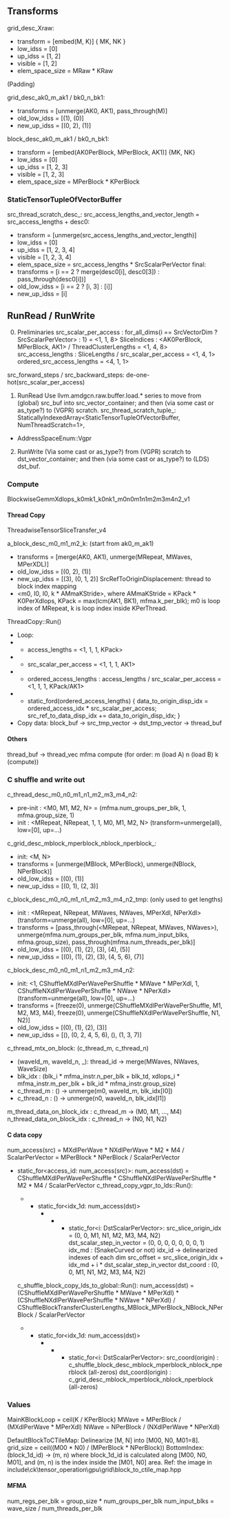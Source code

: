 ## Transforms

grid_desc_Xraw:
- transform = [embed(M, K)] { MK, NK }
- low_idss  = [0]
- up_idss   = [1, 2]
- visible   = [1, 2]
- elem_space_size = MRaw * KRaw

(Padding)

grid_desc_ak0_m_ak1 / bk0_n_bk1:
- transforms    = [unmerge(AK0, AK1), pass_through(M)]
- old_low_idss  = [(1), (0)]
- new_up_idss   = [(0, 2), (1)]

block_desc_ak0_m_ak1 / bk0_n_bk1:
- transform = [embed(AK0PerBlock, MPerBlock, AK1)] {MK, NK}
- low_idss  = [0]
- up_idss   = [1, 2, 3]
- visible   = [1, 2, 3]
- elem_space_size = MPerBlock * KPerBlock

### StaticTensorTupleOfVectorBuffer
src_thread_scratch_desc_:
src_access_lengths_and_vector_length = src_access_lengths + <SrcScalarPerVector>
desc0:
- transform = [unmerge(src_access_lengths_and_vector_length)]
- low_idss  = [0]
- up_idss   = [1, 2, 3, 4]
- visible   = [1, 2, 3, 4]
- elem_space_size = src_access_lengths * SrcScalarPerVector
final:
- transforms    = [i == 2 ? merge(desc0[i], desc0[3]) : pass_through(desc0[i])]
- old_low_idss  = [i == 2 ? [i, 3] : [i]]
- new_up_idss   = [i]



## RunRead / RunWrite
0. Preliminaries
src_scalar_per_access   : for_all_dims{i == SrcVectorDim ? SrcScalarPerVector> : 1} = <1, 1, 8>
SliceIndices            : <AK0PerBlock, MPerBlock, AK1> / ThreadClusterLengths      = <1, 4, 8>
src_access_lengths      : SliceLengths / src_scalar_per_access                      = <1, 4, 1>
ordered_src_access_lengths                                                          = <4, 1, 1>

src_forward_steps / src_backward_steps: de-one-hot(src_scalar_per_access)

1. RunRead
Use llvm.amdgcn.raw.buffer.load.* series to move from (global) src_buf into src_vector_container; and then (via some cast or as_type?) to (VGPR) scratch.
src_thread_scratch_tuple_: StaticallyIndexedArray<StaticTensorTupleOfVectorBuffer, NumThreadScratch=1>,
- AddressSpaceEnum::Vgpr

2. RunWrite
(Via some cast or as_type?) from (VGPR) scratch to dst_vector_container; and then (via some cast or as_type?) to (LDS) dst_buf.


### Compute
BlockwiseGemmXdlops_k0mk1_k0nk1_m0n0m1n1m2m3m4n2_v1

#### Thread Copy
ThreadwiseTensorSliceTransfer_v4

a_block_desc_m0_m1_m2_k: (start from ak0_m_ak1)
- transforms    = [merge(AK0, AK1), unmerge(MRepeat, MWaves, MPerXDL)]
- old_low_idss  = [(0, 2), (1)]
- new_up_idss   = [(3), (0, 1, 2)]
SrcRefToOriginDisplacement: thread to block index mapping
- <m0, I0, I0, k * AMmaKStride>, where AMmaKStride = KPack * K0PerXdlops, KPack = max(lcm(AK1, BK1), mfma.k_per_blk); m0 is loop index of MRepeat, k is loop index inside KPerThread.

ThreadCopy::Run()
- Loop:
- - access_lengths                                                        = <1, 1, 1, KPack>
- - src_scalar_per_access                                                 = <1, 1, 1, AK1>
- - ordered_access_lengths    : access_lengths / src_scalar_per_access    = <1, 1, 1, KPack/AK1>
- - static_ford(ordered_access_lengths) {
    data_to_origin_disp_idx = ordered_access_idx * src_scalar_per_access;
    src_ref_to_data_disp_idx += data_to_origin_disp_idx;
}
- Copy data: block_buf -> src_tmp_vector -> dst_tmp_vector -> thread_buf


#### Others
thread_buf -> thread_vec
mfma compute (for order: m (load A) n (load B) k (compute))


### C shuffle and write out
c_thread_desc_m0_n0_m1_n1_m2_m3_m4_n2:
- pre-init  : <M0, M1, M2, N>   = (mfma.num_groups_per_blk, 1, mfma.group_size, 1)
- init      : <MRepeat, NRepeat, 1, 1, M0, M1, M2, N> (transform=unmerge(all), low=[0], up=...)

c_grid_desc_mblock_mperblock_nblock_nperblock_:
- init: <M, N>
- transforms    = [unmerge(MBlock, MPerBlock), unmerge(NBlock, NPerBlock)]
- old_low_idss  = [(0), (1)]
- new_up_idss   = [(0, 1), (2, 3)]

c_block_desc_m0_n0_m1_n1_m2_m3_m4_n2_tmp: (only used to get lengths)
- init      : <MRepeat, NRepeat, MWaves, NWaves, MPerXdl, NPerXdl> (transform=unmerge(all), low=[0], up=...)
- transforms    = [pass_through(<MRepeat, NRepeat, MWaves, NWaves>),
               unmerge(mfma.num_groups_per_blk, mfma.num_input_blks, mfma.group_size),
               pass_through(mfma.num_threads_per_blk)]
- old_low_idss  = [(0), (1), (2), (3), (4), (5)]
- new_up_idss   = [(0), (1), (2), (3), (4, 5, 6), (7)]

c_block_desc_m0_n0_m1_n1_m2_m3_m4_n2:
- init: <1, CShuffleMXdlPerWavePerShuffle * MWave * MPerXdl, 1, CShuffleNXdlPerWavePerShuffle * NWave * NPerXdl> (transform=unmerge(all), low=[0], up=...)
- transforms    = [freeze(0), unmerge(CShuffleMXdlPerWavePerShuffle, M1, M2, M3, M4),
                   freeze(0), unmerge(CShuffleNXdlPerWavePerShuffle, N1, N2)]
- old_low_idss  = [(0), (1), (2), (3)]
- new_up_idss   = [(), (0, 2, 4, 5, 6), (), (1, 3, 7)]


c_thread_mtx_on_block: (c_thread_m, c_thread_n)
* (waveId_m, waveId_n, _): thread_id -> merge(MWaves, NWaves, WaveSize)
* blk_idx               : (blk_i * mfma_instr.n_per_blk + blk_td,
                           xdlops_i * mfma_instr.m_per_blk + blk_id * mfma_instr.group_size)
* c_thread_m            : () -> unmerge(m0, waveId_m, blk_idx[I0])
* c_thread_n            : () -> unmerge(n0, waveId_n, blk_idx[I1])

m_thread_data_on_block_idx  : c_thread_m -> (M0, M1, ..., M4)
n_thread_data_on_block_idx  : c_thread_n -> (N0, N1, N2)


#### C data copy
num_access(src) = MXdlPerWave * NXdlPerWave * M2 * M4 / ScalarPerVector
                = MPerBlock * NPerBlock / ScalarPerVector
- static_for<access_id: num_access(src)>:
    num_access(dst) = CShuffleMXdlPerWavePerShuffle * CShuffleNXdlPerWavePerShuffle * M2 * M4 / ScalarPerVector
    c_thread_copy_vgpr_to_lds::Run():
    - - static_for<idx_1d: num_access(dst)>
        - - - static_for<i: DstScalarPerVector>:
            src_slice_origin_idx        = (0, 0, M1, N1, M2, M3, M4, N2)
            dst_scalar_step_in_vector   = (0, 0, 0, 0, 0, 0, 0, 1)
            idx_md                      : (SnakeCurved or not) idx_id -> delinearized indexes of each dim
            src_offset  = src_slice_origin_idx + idx_md + i * dst_scalar_step_in_vector
        dst_coord   : (0, 0, M1, N1, M2, M3, M4, N2)

    c_shuffle_block_copy_lds_to_global::Run():
    num_access(dst) = (CShuffleMXdlPerWavePerShuffle * MWave * MPerXdl)
                    * (CShuffleNXdlPerWavePerShuffle * NWave * NPerXdl)
                    /  CShuffleBlockTransferClusterLengths_MBlock_MPerBlock_NBlock_NPerBlock
                    /  ScalarPerVector
    - - static_for<idx_1d: num_access(dst)>
        - - - static_for<i: DstScalarPerVector>:
        src_coord(origin)   : c_shuffle_block_desc_mblock_mperblock_nblock_nperblock (all-zeros)
        dst_coord(origin)   : c_grid_desc_mblock_mperblock_nblock_nperblock (all-zeros)




### Values

MainKBlockLoop = ceil(K / KPerBlock)
MWave = MPerBlock / (MXdlPerWave * MPerXdl)
NWave = NPerBlock / (NXdlPerWave * NPerXdl)

DefaultBlockToCTileMap:
Delinearize [M, N] into [M00, N0, M01=8].
grid_size = ceil((M00 * N0) / (MPerBlock * NPerBlock))
BottomIndex: (block_1d_id) -> (m, n) where
    block_1d_id is calculated along [M00, N0, M01], and
    (m, n) is the index inside the [M01, N0] area.
    Ref: the image in include\ck\tensor_operation\gpu\grid\block_to_ctile_map.hpp

#### MFMA
num_regs_per_blk    = group_size * num_groups_per_blk
num_input_blks      = wave_size / num_threads_per_blk